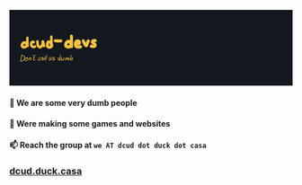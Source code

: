 ![Hello](./header.png)

#### 👀 We are some very dumb people
#### 🌱 Were making some games and websites
#### 📫 Reach the group at `we AT dcud dot duck dot casa`


### [dcud.duck.casa](https://dcud.duck.casa/)
<!---
i-like-trains-de/i-like-trains-de is a ✨ special ✨ repository because its `README.md` (this file) appears on your GitHub profile.
You can click the Preview link to take a look at your changes.
--->
